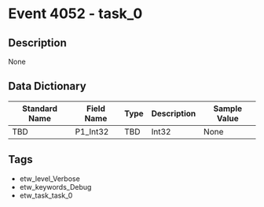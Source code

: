 # Event 4052 - task_0

## Description
None

## Data Dictionary
|Standard Name|Field Name|Type|Description|Sample Value|
|---|---|---|---|---|
|TBD|P1_Int32|TBD|Int32|None|None|

## Tags
* etw_level_Verbose
* etw_keywords_Debug
* etw_task_task_0
